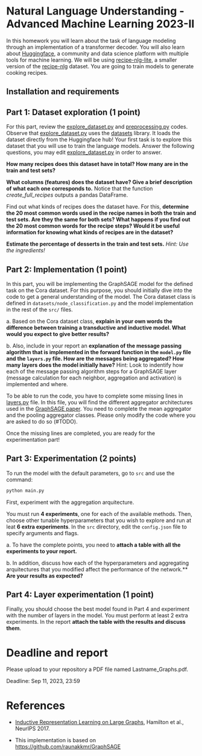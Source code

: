 # Natural Language Understanding - Advanced Machine Learning 2023-II

In this homework you will learn about the task of language modeling through an implementation of a transformer decoder. You will also learn about [Huggingface](https://huggingface.co/), a community and data science platform with multiple tools for machine learning. We will be using [recipe-nlg-lite](https://huggingface.co/datasets/m3hrdadfi/recipe_nlg_lite), a smaller version of the [recipe-nlg](https://recipenlg.cs.put.poznan.pl/) dataset. You are going to train models to generate cooking recipes.


## Installation and requirements



## Part 1: Dataset exploration (1 point)

For this part, review the [explore_dataset.py](explore_dataset.py) and [preprocessing.py](preprocessing.py) codes. Observe that [explore_dataset.py](explore_dataset.py) uses the [datasets](https://huggingface.co/docs/datasets/index) library. It loads the dataset directly from the Huggingface hub! Your first task is to explore this dataset that you will use to train the language models. Answer the following questions, you may edit [explore_dataset.py](explore_dataset.py) in order to answer.

**How many recipes does this dataset have in total? How many are in the train and test sets?**

**What columns (features) does the dataset have? Give a brief description of what each one corresponds to.** Notice that the function *create_full_recipes* outputs a pandas DataFrame.

Find out what kinds of recipes does the dataset have. For this, **determine the 20 most common words used in the recipe names in both the train and test sets. Are they the same for both sets? What happens if you find out the 20 most common words for the recipe steps? Would it be useful information for knowing what kinds of recipes are in the dataset?**

**Estimate the percentage of desserts in the train and test sets.** *Hint: Use the ingredients!*

## Part 2: Implementation (1 point)

In this part, you will be implementing the GraphSAGE model for the defined task on the Cora dataset. For this purpose, you should initially dive into the code to get a general understanding of the model. The Cora dataset class is defined in `datasets/node_classification.py` and the model implementation in the rest of the `src/` files. 

a. Based on the Cora dataset class, **explain in your own words the difference between training a transductive and inductive model. What would you expect to give better results?**

b. Also, include in your report an **explanation of the message passing algorithm that is implemented in the forward function in the `model.py` file and the `layers.py` file. How are the messages being aggregated?  How many layers does the model initially have?** Hint: Look to indentify how each of the message passing algorithm steps for a GraphSAGE layer (message calculation for each neighbor, aggregation and activation) is implemented and where. 

To be able to run the code, you have to complete some missing lines in [layers.py](src/layers.py) file. In this file, you will find the different aggregator architectures used in the [GraphSAGE paper](http://papers.nips.cc/paper/6703-inductive-representation-learning-on-large-graphs). You need to complete the mean aggregator and the pooling aggregator classes. Please only modify the code where you are asked to do so (#TODO).

Once the missing lines are completed, you are ready for the experimentation part!

## Part 3: Experimentation (2 points)

To run the model with the default parameters, go to `src` and use the command: 

```python
python main.py
```

First, experiment with the aggregation arquitecture. 

You must run **4 experiments**, one for each of the available methods.  Then, choose other tunable hyperparameters that you wish to explore and run at leat **6 extra experiments**. In the `src` directory, edit the `config.json` file to specify arguments and flags.

a. To have the complete points, you need to **attach a table with all the experiments to your report.** 

b. In addition, discuss how each of the hyperparameters and aggregating arquitectures that you modified affect the performance of the network.** **Are your results as expected?**

## Part 4: Layer experimentation (1 point)

Finally, you should choose the best model found in Part 4 and experiment with the number of layers in the model. You must perform at least 2 extra experiments. In the report **attach the table with the results and discuss them**.

# Deadline and report

Please upload to your repository a PDF file named Lastname_Graphs.pdf.

Deadline: Sep 11, 2023, 23:59

# References

* [Inductive Representation Learning on Large Graphs](http://papers.nips.cc/paper/6703-inductive-representation-learning-on-large-graphs), Hamilton et al., NeurIPS 2017.

* This implementation is based on https://github.com/raunakkmr/GraphSAGE

